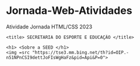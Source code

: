 # Jornada-Web-Atividades
Atividade Jornada HTML/CSS 2023 

<!DOCTYPE html>
<html lang="en">
  <head> 
    <meta charset="UTF-8">
    <meta name="viewport" content="width=device-width, initial-scale=1.0">
    <meta http-equiv="X-UA-Compatible" content="ie=edge">
    
    <title> SECRETARIA DO ESPORTE E EDUCAÇÃO </title>
  </head>
  <body>
  
    <h1> <Sobre a SEED </h1>
    <img =src "https://tse3.mm.bing.net/th?id=OIP.-n51NPnCSI9dettJoFIsWgHaFz&pid=Api&P=0">
  </body>
</html>
